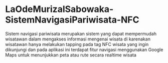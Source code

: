 # LaOdeMurizalSabowaka-SistemNavigasiPariwisata-NFC
Sistem navigasi pariwisata merupakan sistem yang dapat mempermudah wisatawan dalam mengakses informasi mengenai wisata di karenakan wisatawan hanya melakukan tapping pada tag NFC wisata yang ingin dikunjungi dan pada aplikasi ini terdapat fitur navigasi menggunakan Google Maps untuk menunjukkan peta atau rute secara realtime wisata
